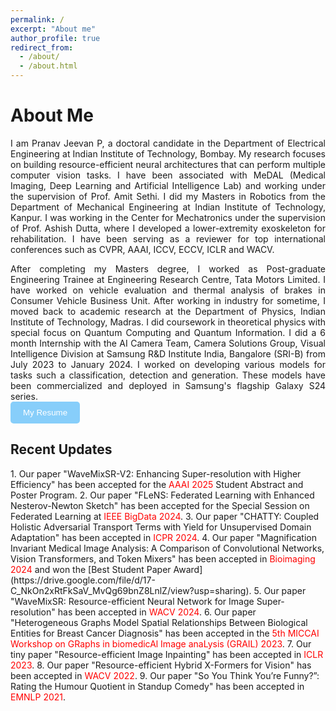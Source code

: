 ```yaml
---
permalink: /
excerpt: "About me"
author_profile: true
redirect_from: 
  - /about/
  - /about.html
---
```


<h1>About Me </h1> 
<div style='text-align: justify;'>I am Pranav Jeevan P, a doctoral candidate in the <a href="https://www.ee.iitb.ac.in" style="text-decoration: none;">Department of Electrical Engineering</a> at <a href="https://www.iitb.ac.in/" style="text-decoration: none;">Indian Institute of  Technology, Bombay</a>. My research focuses on building resource-efficient neural architectures that can perform multiple computer vision tasks. I have been associated with MeDAL (Medical Imaging, Deep Learning and Artificial Intelligence Lab) and working under the supervision of <a href="https://www.ee.iitb.ac.in/~asethi/" style="text-decoration: none;">Prof. Amit Sethi</a>. I did my Masters in Robotics from the Department of Mechanical Engineering at <a href="https://www.iitk.ac.in/" style="text-decoration: none;">Indian Institute of  Technology, Kanpur.</a> I was working in the <a href="http://www.iitk.ac.in/robotics/" style="text-decoration: none;">Center for Mechatronics</a> under the supervision of <a href="https://home.iitk.ac.in/~adutta/" style="text-decoration: none;">Prof. Ashish Dutta</a>, where I developed a lower-extremity exoskeleton for rehabilitation. I have been serving as a reviewer for top international conferences such as CVPR, AAAI, ICCV, ECCV, ICLR and WACV.</div>  
<p>  </p>

<div style='text-align: justify;'>After completing my Masters degree, I worked as Post-graduate Engineering Trainee at <a href="https://www.tatamotors.com/" style="text-decoration: none;">Engineering Research Centre, Tata Motors Limited.</a> I have worked on vehicle evaluation and thermal analysis of brakes in Consumer Vehicle Business Unit. After working in industry for sometime, I moved back to academic research at the <a href="https://physics.iitm.ac.in/" style="text-decoration: none;">Department of Physics</a>, Indian Institute of Technology, Madras.  I did coursework in theoretical physics with special focus on Quantum Computing and Quantum Information. I did a 6 month Internship with the AI Camera Team, Camera Solutions Group, Visual Intelligence Division at <a href="https://research.samsung.com/sri-b" style="text-decoration: none;">Samsung R&D Institute India, Bangalore (SRI-B)</a> from July 2023 to January 2024. I worked on developing various models for tasks such a classification, detection and generation. These models have been commercialized and deployed in Samsung's flagship <a href="https://en.wikipedia.org/wiki/Samsung_Galaxy_S24" style="text-decoration: none;">Galaxy S24 series.</a></div>



<a href="https://drive.google.com/file/d/1-8fqtTJ8YWEHZe00PanuWqX6cA9QwMRs/view?usp=sharing" target="_blank">
  <button style="background-color: #87CEFA; color: white; padding: 10px 20px; border: none; border-radius: 5px; cursor: pointer;">
    My Resume
  </button>
</a>


<h2>Recent Updates </h2>
1. Our paper "WaveMixSR-V2: Enhancing Super-resolution with Higher Efficiency" has been accepted for the <a style="color:#FF0000; text-decoration:none">AAAI 2025</a> Student Abstract and Poster Program.
2. Our paper "FLeNS: Federated Learning with Enhanced Nesterov-Newton Sketch" has been accepted for the Special Session on Federated Learning at <a style="color:#FF0000; text-decoration:none">IEEE BigData 2024</a>.
3. Our paper "CHATTY: Coupled Holistic Adversarial Transport Terms with Yield for Unsupervised Domain Adaptation" has been accepted in <a style="color:#FF0000; text-decoration:none">ICPR 2024</a>.
4. Our paper "Magnification Invariant Medical Image Analysis: A Comparison of Convolutional Networks, Vision Transformers, and Token Mixers" has been accepted in <a style="color:#FF0000; text-decoration:none">Bioimaging 2024</a> and won the [Best Student Paper Award](https://drive.google.com/file/d/17-C_NkOn2xRtFkSaV_MvQg69bnZ8LnlZ/view?usp=sharing).
5. Our paper "WaveMixSR: Resource-efficient Neural Network for Image Super-resolution" has been accepted in <a style="color:#FF0000; text-decoration:none">WACV 2024</a>.
6. Our paper "Heterogeneous Graphs Model Spatial Relationships Between Biological Entities for Breast Cancer Diagnosis" has been accepted in the <a style="color:#FF0000; text-decoration:none">5th MICCAI Workshop on GRaphs in biomedicAl Image anaLysis (GRAIL) 2023</a>.
7. Our tiny paper "Resource-efficient Image Inpainting" has been accepted in <a style="color:#FF0000; text-decoration:none">ICLR 2023</a>.
8. Our paper "Resource-efficient Hybrid X-Formers for Vision" has been accepted in <a style="color:#FF0000; text-decoration:none">WACV 2022</a>. 
9. Our paper "So You Think You’re Funny?”: Rating the Humour Quotient in Standup Comedy" has been accepted in <a style="color:#FF0000; text-decoration:none">EMNLP 2021</a>. 

